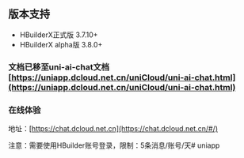 ## 版本支持
- HBuilderX正式版 3.7.10+
- HBuilderX alpha版 3.8.0+

### 文档已移至uni-ai-chat文档[https://uniapp.dcloud.net.cn/uniCloud/uni-ai-chat.html](https://uniapp.dcloud.net.cn/uniCloud/uni-ai-chat.html)

### 在线体验

地址：[https://chat.dcloud.net.cn](https://chat.dcloud.net.cn/#/)

注意：需要使用HBuilder账号登录，限制：5条消息/账号/天# uniapp
